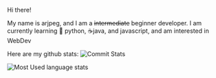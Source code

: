 Hi there!

My name is arjpeg, and I am a ~~intermediate~~ beginner developer.
I am currently learning 🐍 python, ☕java, and javascript, and am interested in WebDev

Here are my github stats:
![Commit Stats](https://github-readme-stats.vercel.app/api?username=arjpeg&show_icons=true&theme=radical&layout=compact)

![Most Used language stats](https://github-readme-stats.vercel.app/api/top-langs/?username=arjpeg&layout=compact&theme=radical)


